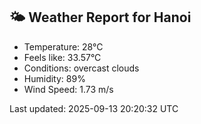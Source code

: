 <!-- WEATHER-START -->
## 🌤 Weather Report for Hanoi

- Temperature: 28°C
- Feels like: 33.57°C
- Conditions: overcast clouds
- Humidity: 89%
- Wind Speed: 1.73 m/s

Last updated: 2025-09-13 20:20:32 UTC
<!-- WEATHER-END -->
